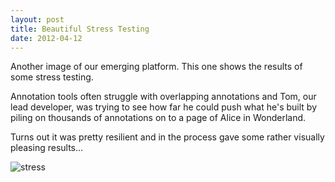 ```yaml
---
layout: post
title: Beautiful Stress Testing
date: 2012-04-12
---
```


Another image of our emerging platform. This one shows the results of some stress testing.

Annotation tools often struggle with overlapping annotations and Tom, our lead developer, was trying to see how far he could push what he's built by piling on thousands of annotations on to a page of Alice in Wonderland.

Turns out it was pretty resilient and in the process gave some rather visually pleasing results…

![][1]

[1]: ./images/stress.png "stress"
  